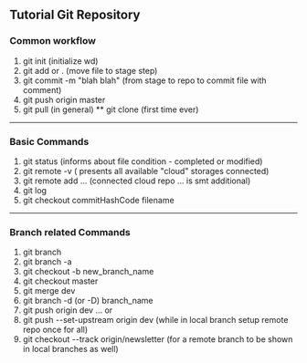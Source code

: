 ## Tutorial Git Repository

### Common workflow
1. git init  (initialize wd) 
2. git add <file name> or . (move file to stage step)
3. git commit -m "blah blah" (from stage to repo to commit file with comment)
4. git push origin master
5. git pull (in general) ** git clone (first time ever)

___
### Basic Commands
1. git status (informs about file condition - completed or modified)
2. git remote -v ( presents all available "cloud" storages connected)
3. git remote add ... (connected cloud repo ... is smt additional)
4. git log <br>
5. git checkout commitHashCode filename
___
### Branch related Commands
1. git branch
2. git branch -a
3. git checkout -b new_branch_name
4. git checkout master
5. git merge dev
6. git branch -d (or -D) branch_name
7. git push origin dev ... or
8. git push --set-upstream origin dev (while in local branch setup remote repo once for all)
9. git checkout --track origin/newsletter (for a remote branch to be shown in local branches as well)